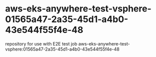 # aws-eks-anywhere-test-vsphere-01565a47-2a35-45d1-a4b0-43e544f55f4e-48
repository for use with E2E test job aws-eks-anywhere-test-vsphere:01565a47-2a35-45d1-a4b0-43e544f55f4e-48
